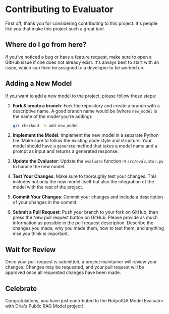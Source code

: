 # Contributing to Evaluator

First off, thank you for considering contributing to this project. It's people like you that make this project such a
great tool.

## Where do I go from here?

If you've noticed a bug or have a feature request, make sure to open a GitHub issue if one does not already exist. It's
always best to start with an issue, which can then be assigned to a developer to be worked on.

## Adding a New Model

If you want to add a new model to the project, please follow these steps:

1. **Fork & create a branch**: Fork the repository and create a branch with a descriptive name. A good branch name would be (where `new_model` is the name of the model you're adding):

    ```bash
    git checkout -b add-new_model
    ```

2. **Implement the Model**: Implement the new model in a separate Python file. Make sure to follow the existing code style and structure. Your model should have a `generate` method that takes a model name and a prompt as input and returns a generated response.

3. **Update the Evaluator**: Update the `evaluate` function in `src/evaluator.py` to handle the new model.

4. **Test Your Changes**: Make sure to thoroughly test your changes. This includes not only the new model itself but also the integration of the model with the rest of the project.

5. **Commit Your Changes**: Commit your changes and include a description of your changes in the commit.

6. **Submit a Pull Request**: Push your branch to your fork on GitHub, then press the New pull request button on GitHub. Please provide as much information as possible in the pull request description. Describe the changes you made, why you made them, how to test them, and anything else you think is important.

## Wait for Review

Once your pull request is submitted, a project maintainer will review your changes. Changes may be requested, and your
pull request will be approved once all requested changes have been made.

## Celebrate

Congratulations, you have just contributed to the HotpotQA Model Evaluator with Dria's Public RAG Model project!

